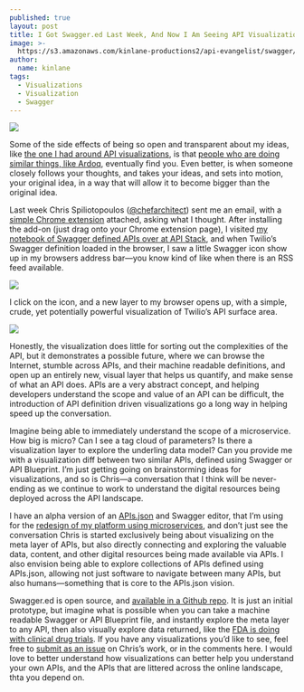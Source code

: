 ```yaml
---
published: true
layout: post
title: I Got Swagger.ed Last Week, And Now I Am Seeing API Visualizations
image: >-
  https://s3.amazonaws.com/kinlane-productions2/api-evangelist/swagger/swaggerLogo360.png
author:
  name: kinlane
tags:
  - Visualizations
  - Visualization
  - Swagger
---
```

[![](https://s3.amazonaws.com/kinlane-productions2/api-evangelist/swagger/swaggerLogo360.png)](http://swagger.io)

Some of the side effects of being so open and transparent about my ideas, like [the one I had around API visualizations](http://apievangelist.com/2014/10/24/someone-please-build-my-open-interactive-portable-and-visual-api-documentation-toolkit/), is that [people who are doing similar things, like Ardoq](http://apievangelist.com/2015/02/06/my-wish-has-been-granted-swagger-driven-api-visualizations-from-ardoq/), eventually find you. Even better, is when someone closely follows your thoughts, and takes your ideas, and sets into motion, your original idea, in a way that will allow it to become bigger than the original idea.

Last week Chris Spiliotopoulos ([@chefarchitect](https://twitter.com/chefarchitect)) sent me an email, with a [simple Chrome extension](https://github.com/chefArchitect/swagger.ed) attached, asking what I thought. After installing the add-on (just drag onto your Chrome extension page), I visited [my notebook of Swagger defined APIs over at API Stack](https://github.com/kinlane/api-stack/tree/gh-pages/data), and when Twilio’s Swagger definition loaded in the browser, I saw a little Swagger icon show up in my browsers address bar—you know kind of like when there is an RSS feed available.

[![](https://s3.amazonaws.com/kinlane-productions2/api-evangelist/swagger-ed/swagger-ed-address-bar.png)](https://github.com/chefArchitect/swagger.ed)

I click on the icon, and a new layer to my browser opens up, with a simple, crude, yet potentially powerful visualization of Twilio’s API surface area.

[![](https://s3.amazonaws.com/kinlane-productions2/api-evangelist/swagger-ed/swagger-ed-visualization-1.png)](https://github.com/chefArchitect/swagger.ed)

Honestly, the visualization does little for sorting out the complexities of the API, but it demonstrates a possible future, where we can browse the Internet, stumble across APIs, and their machine readable definitions, and open up an entirely new, visual layer that helps us quantify, and make sense of what an API does. APIs are a very abstract concept, and helping developers understand the scope and value of an API can be difficult, the introduction of API definition driven visualizations go a long way in helping speed up the conversation.

Imagine being able to immediately understand the scope of a microservice. How big is micro? Can I see a tag cloud of parameters? Is there a visualization layer to explore the underling data model? Can you provide me with a visualization diff between two similar APIs, defined using Swagger or API Blueprint. I’m just getting going on brainstorming ideas for visualizations, and so is Chris—a conversation that I think will be never-ending as we continue to work to understand the digital resources being deployed across the API landscape.

I have an alpha version of an [APIs.json](http://apisjson.org) and Swagger editor, that I’m using for the [redesign of my platform using microservices](https://kin-lane.github.io/master/), and don’t just see the conversation Chris is started exclusively being about visualizing on the meta layer of APIs, but also directly connecting and exploring the valuable data, content, and other digital resources being made available via APIs. I also envision being able to explore collections of APIs defined using APIs.json, allowing not just software to navigate between many APIs, but also humans—something that is core to the APIs.json vision.

Swagger.ed is open source, and [available in a Github repo](https://github.com/chefArchitect/swagger.ed). It is just an initial prototype, but imagine what is possible when you can take a machine readable Swagger or API Blueprint file, and instantly explore the meta layer to any API, then also visually explore data returned, like the [FDA is doing with clinical drug trials](https://open.fda.gov/drug/event/). If you have any visualizations you’d like to see, feel free to [submit as an issue](https://github.com/chefArchitect/swagger.ed/issues) on Chris’s work, or in the comments here. I would love to better understand how visualizations can better help you understand your own APIs, and the APIs that are littered across the online landscape, thta you depend on.